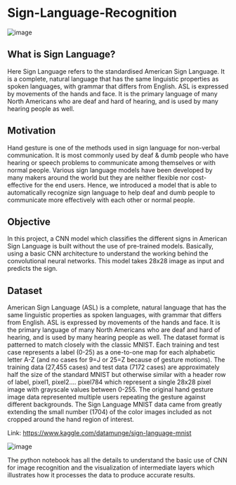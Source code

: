 # Sign-Language-Recognition

![image](https://user-images.githubusercontent.com/78852322/118490785-ec479600-b73b-11eb-802f-565486d71f72.png)

## What is Sign Language?
Here Sign Language refers to the standardised American Sign Language. It is a complete, natural language that has the same linguistic properties as spoken languages, with grammar that differs from English. ASL is expressed by movements of the hands and face. It is the primary language of many North Americans who are deaf and hard of hearing, and is used by many hearing people as well.

## Motivation
Hand gesture is one of the methods used in sign language for non-verbal communication. It is most commonly used by deaf & dumb people who have hearing or speech problems to communicate among themselves or with normal people. Various sign language models have been developed by many makers around the world but they are neither flexible nor cost-effective for the end users. Hence, we introduced a model that is able to automatically recognize sign language to help deaf and dumb people to communicate more effectively with each other or normal people.

## Objective
In this project, a CNN model which classifies the different signs in American Sign Language is built without the use of pre-trained models. Basically, using a basic CNN architecture to understand the working behind the convolutional neural networks. This model takes 28x28 image as input and predicts the sign. 

## Dataset
American Sign Language (ASL) is a complete, natural language that has the same linguistic properties as spoken languages, with grammar that differs from English. ASL is expressed by movements of the hands and face. It is the primary language of many North Americans who are deaf and hard of hearing, and is used by many hearing people as well. The dataset format is patterned to match closely with the classic MNIST. Each training and test case represents a label (0-25) as a one-to-one map for each alphabetic letter A-Z (and no cases for 9=J or 25=Z because of gesture motions). The training data (27,455 cases) and test data (7172 cases) are approximately half the size of the standard MNIST but otherwise similar with a header row of label, pixel1, pixel2…. pixel784 which represent a single 28x28 pixel image with grayscale values between 0-255. The original hand gesture image data represented multiple users repeating the gesture against different backgrounds. The Sign Language MNIST data came from greatly extending the small number (1704) of the color images included as not cropped around the hand region of interest. 

Link: https://www.kaggle.com/datamunge/sign-language-mnist

![image](https://user-images.githubusercontent.com/78852322/118491258-6e37bf00-b73c-11eb-8679-ee2862a5e463.png)

The python notebook has all the details to understand the basic use of CNN for image recognition and the visualization of intermediate layers which illustrates how it processes the data to produce accurate results.
